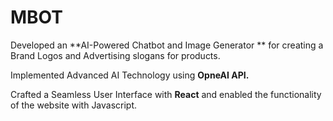 # MBOT
Developed  an **AI-Powered Chatbot and Image Generator ** for creating a Brand Logos and Advertising slogans for products. 

Implemented Advanced AI Technology using **OpneAI API.**

Crafted a Seamless User Interface with  **React** and enabled the functionality of the website with Javascript.

